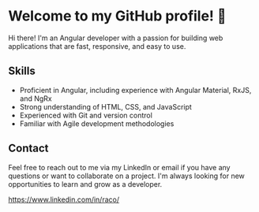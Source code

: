 <!--
**raco/raco** is a ✨ _special_ ✨ repository because its `README.md` (this file) appears on your GitHub profile.

Here are some ideas to get you started:

- 🔭 I’m currently working on ...
- 🌱 I’m currently learning ...
- 👯 I’m looking to collaborate on ...
- 🤔 I’m looking for help with ...
- 💬 Ask me about ...
- 📫 How to reach me: ...
- 😄 Pronouns: ...
- ⚡ Fun fact: ...
-->


# Welcome to my GitHub profile! 👋

Hi there! I'm an Angular developer with a passion for building web applications that are fast, responsive, and easy to use.

## Skills

- Proficient in Angular, including experience with Angular Material, RxJS, and NgRx
- Strong understanding of HTML, CSS, and JavaScript
- Experienced with Git and version control
- Familiar with Agile development methodologies

<!--
## Projects
Here are a few of my notable projects:

[Project Name]: A brief description of the project and what it does.
[Project Name]: A brief description of the project and what it does.
[Project Name]: A brief description of the project and what it does.
-->
## Contact

Feel free to reach out to me via my LinkedIn or email if you have any questions or want to collaborate on a project. I'm always looking for new opportunities to learn and grow as a developer.

https://www.linkedin.com/in/raco/
